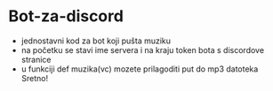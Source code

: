 # Bot-za-discord 
- jednostavni kod za bot koji pušta muziku 
- na početku se stavi ime servera i na kraju token bota s discordove stranice 
- u funkciji def muzika(vc) mozete prilagoditi put do mp3 datoteka \
Sretno!

